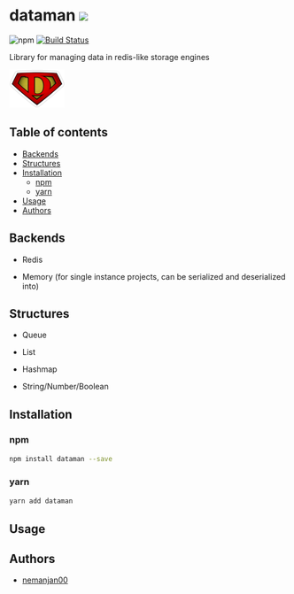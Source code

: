 # dataman [![](https://github.com/themes/tactile/images/octocat-icon.png)](https://github.com/nemanjan00/dataman#dataman)

![npm](https://img.shields.io/npm/dw/dataman)
[![Build Status](https://travis-ci.com/nemanjan00/dataman.svg?branch=master)](https://travis-ci.com/nemanjan00/dataman)

Library for managing data in redis-like storage engines

![](https://github.com/nemanjan00/dataman/blob/master/logo/logo-100.png?raw=true)

## Table of contents

<!-- vim-markdown-toc GFM -->

* [Backends](#backends)
* [Structures](#structures)
* [Installation](#installation)
	* [npm](#npm)
	* [yarn](#yarn)
* [Usage](#usage)
* [Authors](#authors)

<!-- vim-markdown-toc -->

## Backends

* Redis

* Memory (for single instance projects, can be serialized and deserialized into)

## Structures

* Queue

* List

* Hashmap

* String/Number/Boolean

## Installation

### npm

```bash
npm install dataman --save
```

### yarn

```bash
yarn add dataman
```

## Usage

## Authors

* [nemanjan00](https://github.com/nemanjan00)

